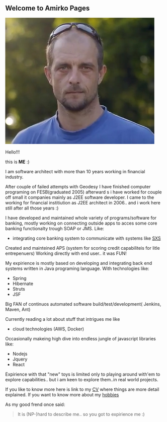 ## Welcome to Amirko Pages

![image](/img/svemirko.jpg)

Hello!!!

this is **ME** :)

I am software architect with more than 10 years working in financial industry.


After couple of failed attempts with Geodesy I have finished computer programing on FESB(graduated 2005) afterward
s i have worked for couple off small it companies mainly as J2EE software developer.
I came to the working for financial institiution  as J2EE architect in 2006.. and i work here still after all those years :)

I have developed and maintained whole variety of programs/software for banking, mostly working on connecting outside apps to acces some core banking functionalty trough SOAP or JMS. 
Like: 

* integrating core banking system to communicate with systems like [SXS](https://see.asseco.com/sectors/public-telco-utilities/security/sxs-630/)

Created and mainteined APS (system for scoring credit capabiliteis for litle entrepenuers) 
Working directly with end user.. it was FUN!

My expirience is mostly based on developing and integrating back end systems written in Java programing language.
With technologies like:
* Spring 
* Hibernate 
* Struts  
* JSF


Big FAN of continuos automated software build/test/development( Jenkins, Maven, Ant)


Currently reading a lot about stuff that intrigues me like

* cloud technologies (AWS, Docker) 

Occasionally makeing high dive into endless jungle of javascript libraries like: 

* Nodejs
* Jquery 
* React  

Expirience with that "new" toys is limited only to playing around with'em to explore capabilities.. 
but i am keen to explore them..in real world projects.




If you like to know more here is link to my [CV](data) where things are more detail explained.
If you want to know more about my [hobbies](hobbies)



As my good frend once said:
>It is (NP-)hard to describe me.. so you got to expirience me :)









